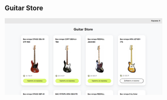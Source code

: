 ## Guitar Store
[![Header](https://github.com/THE-STANLEY/GuitarStore/blob/master/readme.PNG)](https://github.com/THE-STANLEY)

